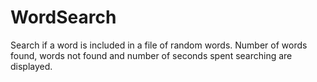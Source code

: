 # WordSearch
Search if a word is included in a file of random words. Number of words found, words not found and number of seconds spent searching are displayed.
